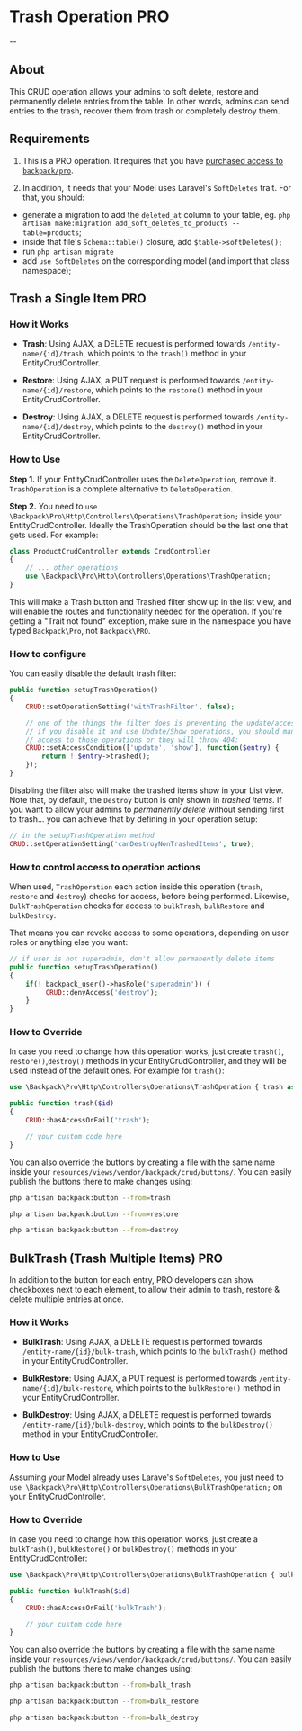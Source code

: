 # Trash Operation <span class="badge badge-info">PRO</span>

--

<a name="about"></a>
## About

This CRUD operation allows your admins to soft delete, restore and permanently delete entries from the table. In other words, admins can send entries to the trash, recover them from trash or completely destroy them.

<a name="requirements"></a>
## Requirements

1. This is a <span class="badge badge-info">PRO</span> operation. It requires that you have [purchased access to `backpack/pro`](https://backpackforlaravel.com/products/pro-for-unlimited-projects).

2. In addition, it needs that your Model uses Laravel's `SoftDeletes` trait. For that, you should:
- generate a migration to add the `deleted_at` column to your table, eg. `php artisan make:migration add_soft_deletes_to_products --table=products`;
- inside that file's `Schema::table()` closure, add `$table->softDeletes();`
- run `php artisan migrate`
- add `use SoftDeletes` on the corresponding model (and import that class namespace);

<a name="trash-a-single-item"></a>
## Trash a Single Item <span class="badge badge-info">PRO</span>

<a name="how-it-works"></a>
### How it Works
- **Trash**:
Using AJAX, a DELETE request is performed towards ```/entity-name/{id}/trash```, which points to the ```trash()``` method in your EntityCrudController.

- **Restore**:
Using AJAX, a PUT request is performed towards ```/entity-name/{id}/restore```, which points to the ```restore()``` method in your EntityCrudController.

- **Destroy**:
Using AJAX, a DELETE request is performed towards ```/entity-name/{id}/destroy```, which points to the ```destroy()``` method in your EntityCrudController.

<a name="enabling"></a>
### How to Use

**Step 1.** If your EntityCrudController uses the `DeleteOperation`, remove it. `TrashOperation` is a complete alternative to `DeleteOperation`.

**Step 2.** You need to ```use \Backpack\Pro\Http\Controllers\Operations\TrashOperation;``` inside your EntityCrudController. Ideally the TrashOperation should be the last one that gets used. For example:

```php
class ProductCrudController extends CrudController
{
    // ... other operations
    use \Backpack\Pro\Http\Controllers\Operations\TrashOperation;
}
```
This will make a Trash button and Trashed filter show up in the list view, and will enable the routes and functionality needed for the operation. If you're getting a "Trait not found" exception, make sure in the namespace you have typed `Backpack\Pro`, not `Backpack\PRO`.


<a name="how-to-configure"></a>
### How to configure

You can easily disable the default trash filter:
```php
public function setupTrashOperation()
{
    CRUD::setOperationSetting('withTrashFilter', false);

    // one of the things the filter does is preventing the update/access to trashed items. 
    // if you disable it and use Update/Show operations, you should manually disable the 
    // access to those operations or they will throw 404:
    CRUD::setAccessCondition(['update', 'show'], function($entry) {
        return ! $entry->trashed();
    });
}
```

Disabling the filter also will make the trashed items show in your List view.  Note that, by default, the `Destroy` button is only shown in _trashed items_. If you want to allow your admins to _permanently delete_ without sending first to trash... you can achieve that by defining in your operation setup:

```php
// in the setupTrashOperation method
CRUD::setOperationSetting('canDestroyNonTrashedItems', true);
```

<a name="how-to-control-access-to-operation-actions"></a>
### How to control access to operation actions

When used, `TrashOperation` each action inside this operation (`trash`, `restore` and `destroy`) checks for access, before being performed.  Likewise, `BulkTrashOperation` checks for access to `bulkTrash`, `bulkRestore` and `bulkDestroy`.

That means you can revoke access to some operations, depending on user roles or anything else you want:
```php
// if user is not superadmin, don't allow permanently delete items
public function setupTrashOperation()
{
    if(! backpack_user()->hasRole('superadmin')) {
         CRUD::denyAccess('destroy');
    }
}
```

<a name="how-to-override"></a>
### How to Override

In case you need to change how this operation works, just create ```trash()```, ```restore()```,```destroy()``` methods in your EntityCrudController, and they will be used instead of the default ones. For example for `trash()`:

```php
use \Backpack\Pro\Http\Controllers\Operations\TrashOperation { trash as traitTrash; }

public function trash($id)
{
    CRUD::hasAccessOrFail('trash');

    // your custom code here
}
```

You can also override the buttons by creating a file with the same name inside your ```resources/views/vendor/backpack/crud/buttons/```. You can easily publish the buttons there to make changes using:

```zsh
php artisan backpack:button --from=trash

php artisan backpack:button --from=restore

php artisan backpack:button --from=destroy
```

<a name="trash-multiple-items-bulk-trash"></a>
## BulkTrash (Trash Multiple Items) <span class="badge badge-info">PRO</span>

In addition to the button for each entry, <span class="badge badge-info">PRO</span> developers can show checkboxes next to each element, to allow their admin to trash, restore & delete multiple entries at once.


<a name="how-it-works"></a>
### How it Works

- **BulkTrash**:
Using AJAX, a DELETE request is performed towards ```/entity-name/{id}/bulk-trash```, which points to the ```bulkTrash()``` method in your EntityCrudController.

- **BulkRestore**:
Using AJAX, a PUT request is performed towards ```/entity-name/{id}/bulk-restore```, which points to the ```bulkRestore()``` method in your EntityCrudController.

- **BulkDestroy**:
Using AJAX, a DELETE request is performed towards ```/entity-name/{id}/bulk-destroy```, which points to the ```bulkDestroy()``` method in your EntityCrudController.

<a name="enabling"></a>
### How to Use

Assuming your Model already uses Larave's `SoftDeletes`, you just need to ```use \Backpack\Pro\Http\Controllers\Operations\BulkTrashOperation;``` on your EntityCrudController.

<a name="how-to-override"></a>
### How to Override

In case you need to change how this operation works, just create a ```bulkTrash()```, `bulkRestore()` or `bulkDestroy()`  methods in your EntityCrudController:

```php
use \Backpack\Pro\Http\Controllers\Operations\BulkTrashOperation { bulkTrash as traitBulkTrash; }

public function bulkTrash($id)
{
    CRUD::hasAccessOrFail('bulkTrash');

    // your custom code here
}
```

You can also override the buttons by creating a file with the same name inside your ```resources/views/vendor/backpack/crud/buttons/```. You can easily publish the buttons there to make changes using:

```zsh
php artisan backpack:button --from=bulk_trash

php artisan backpack:button --from=bulk_restore

php artisan backpack:button --from=bulk_destroy
```
